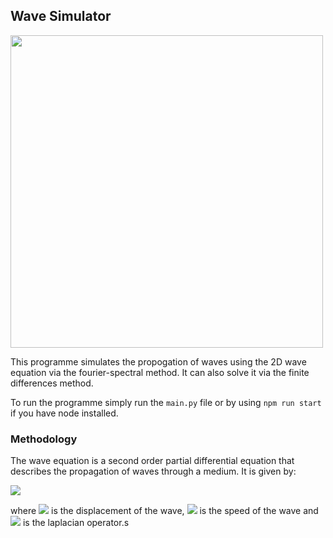 ## Wave Simulator

<centre>
<img src="https://raw.githubusercontent.com/thenu-k/WaveSimulator/main/Media/animation_2023-12-22_15-18-02.gif" height="500">
</centre>

This programme simulates the propogation of waves using the 2D wave equation via the fourier-spectral method. It can also solve it via the finite differences method.

To run the programme simply run the `main.py` file or by using `npm run start` if you have node installed.

### Methodology

The wave equation is a second order partial differential equation that describes the propagation of waves through a medium. It is given by:

<img src="https://render.githubusercontent.com/render/math?math=\frac{\partial^2 u}{\partial t^2} = c^2 \nabla^2 u">

where <img src="https://render.githubusercontent.com/render/math?math=u"> is the displacement of the wave, <img src="https://render.githubusercontent.com/render/math?math=c"> is the speed of the wave and <img src="https://render.githubusercontent.com/render/math?math=\nabla^2"> is the laplacian operator.s
